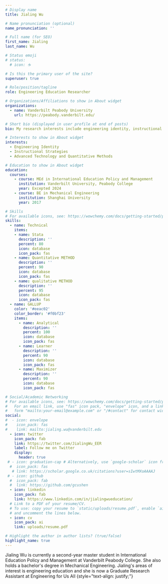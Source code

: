 ```yaml
---
# Display name
title: Jialing Wu

# Name pronunciation (optional)
name_pronunciation: ''

# Full name (for SEO)
first_name: Jialing
last_name: Wu

# Status emoji
# status:
  # icon: ☕️

# Is this the primary user of the site?
superuser: true

# Role/position/tagline
role: Engineering Education Researcher

# Organizations/Affiliations to show in About widget
organizations:
  - name: Vanderbilt Peabody University
    url: https://peabody.vanderbilt.edu/

# Short bio (displayed in user profile at end of posts)
bio: My research interests include engineering identity, instructional Strategies and advanced technology and quantitative methods in EER.

# Interests to show in About widget
interests:
  - Engineering Identity
  - Instructional Strategies
  - Advanced Technology and Quantitative Methods

# Education to show in About widget
education:
  courses:
    - course: MEd in International Education Policy and Management
      institution: Vanderbilt University, Peabody College
      year: Excepted 2024
    - course: BE in Mechanical Engineering
      institution: Shanghai University
      year: 2017

# Skills
# For available icons, see: https://wowchemy.com/docs/getting-started/page-builder/#icons
skills:
  - name: Technical
    items:
    - name: Stata
      description: ''
      percent: 80
      icon: database
      icon_pack: fas
    - name: Quantitative METHOD
      description: ''
      percent: 90
      icon: database
      icon_pack: fas
    - name: qualitative METHOD
      description: ''
      percent: 95
      icon: database
      icon_pack: fas
  - name: GALLUP
    color: '#eeac02'
    color_border: '#f0bf23'
    items:
      - name: Analytical
        description: ''
        percent: 100
        icon: database
        icon_pack: fas
      - name: Learner
        description: ''
        percent: 90
        icon: database
        icon_pack: fas
      - name: Maximizer
        description: ''
        percent: 90
        icon: database
        icon_pack: fas

# Social/Academic Networking
# For available icons, see: https://wowchemy.com/docs/getting-started/page-builder/#icons
#   For an email link, use "fas" icon pack, "envelope" icon, and a link in the
#   form "mailto:your-email@example.com" or "/#contact" for contact widget.
social:
#  - icon: envelope
#    icon_pack: fas
#    link: mailto:jialing.wu@vanderbilt.edu
  - icon: twitter
    icon_pack: fab
    link: https://twitter.com/JialingWu_EER
    label: Follow me on Twitter
    display:
      header: true
 # - icon: graduation-cap # Alternatively, use `google-scholar` icon from `ai` icon pack
  #  icon_pack: fas
   # link: https://scholar.google.co.uk/citations?user=sIwtMXoAAAAJ
 # - icon: github
  #  icon_pack: fab
  #  link: https://github.com/gcushen
  - icon: linkedin
    icon_pack: fab
    link: https://www.linkedin.com/in/jialingwueducation/
  # Link to a PDF of your resume/CV.
  # To use: copy your resume to `static/uploads/resume.pdf`, enable `ai` icons in `params.yaml`,
  # and uncomment the lines below.
  - icon: cv
    icon_pack: ai
    link: uploads/resume.pdf

# Highlight the author in author lists? (true/false)
highlight_name: true
---
```


Jialing Wu is currently a second-year master student in International Education Policy and Management at Vanderbilt Peabody College. She also holds a bachelor's degree in Mechanical Engineering. Jialing's areas of interest is engineering education and she is now a Graduate Research Assistant at Engineering for Us All
{style="text-align: justify;"}
